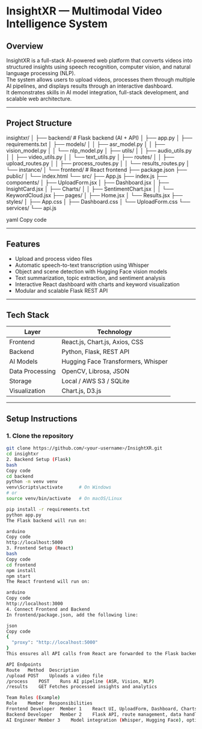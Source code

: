 # InsightXR — Multimodal Video Intelligence System

## Overview
InsightXR is a full-stack AI-powered web platform that converts videos into structured insights using speech recognition, computer vision, and natural language processing (NLP).  
The system allows users to upload videos, processes them through multiple AI pipelines, and displays results through an interactive dashboard.  
It demonstrates skills in AI model integration, full-stack development, and scalable web architecture.

---

## Project Structure

insightxr/
│
├── backend/ # Flask backend (AI + API)
│ ├── app.py
│ ├── requirements.txt
│ ├── models/
│ │ ├── asr_model.py
│ │ ├── vision_model.py
│ │ └── nlp_model.py
│ ├── utils/
│ │ ├── audio_utils.py
│ │ ├── video_utils.py
│ │ └── text_utils.py
│ ├── routes/
│ │ ├── upload_routes.py
│ │ ├── process_routes.py
│ │ └── results_routes.py
│ └── instance/
│
└── frontend/ # React frontend
├── package.json
├── public/
│ └── index.html
└── src/
├── App.js
├── index.js
├── components/
│ ├── UploadForm.jsx
│ ├── Dashboard.jsx
│ ├── InsightCard.jsx
│ ├── Charts/
│ │ ├── SentimentChart.jsx
│ │ └── KeywordCloud.jsx
├── pages/
│ ├── Home.jsx
│ └── Results.jsx
├── styles/
│ ├── App.css
│ ├── Dashboard.css
│ └── UploadForm.css
└── services/
└── api.js

yaml
Copy code

---

## Features
- Upload and process video files  
- Automatic speech-to-text transcription using Whisper  
- Object and scene detection with Hugging Face vision models  
- Text summarization, topic extraction, and sentiment analysis  
- Interactive React dashboard with charts and keyword visualization  
- Modular and scalable Flask REST API  

---

## Tech Stack

| Layer | Technology |
|--------|-------------|
| Frontend | React.js, Chart.js, Axios, CSS |
| Backend | Python, Flask, REST API |
| AI Models | Hugging Face Transformers, Whisper |
| Data Processing | OpenCV, Librosa, JSON |
| Storage | Local / AWS S3 / SQLite |
| Visualization | Chart.js, D3.js |

---

## Setup Instructions

### 1. Clone the repository
```bash
git clone https://github.com/<your-username>/InsightXR.git
cd insightxr
2. Backend Setup (Flask)
bash
Copy code
cd backend
python -m venv venv
venv\Scripts\activate      # On Windows
# or
source venv/bin/activate   # On macOS/Linux

pip install -r requirements.txt
python app.py
The Flask backend will run on:

arduino
Copy code
http://localhost:5000
3. Frontend Setup (React)
bash
Copy code
cd frontend
npm install
npm start
The React frontend will run on:

arduino
Copy code
http://localhost:3000
4. Connect Frontend and Backend
In frontend/package.json, add the following line:

json
Copy code
{
  "proxy": "http://localhost:5000"
}
This ensures all API calls from React are forwarded to the Flask backend during development.

API Endpoints
Route	Method	Description
/upload	POST	Uploads a video file
/process	POST	Runs AI pipeline (ASR, Vision, NLP)
/results	GET	Fetches processed insights and analytics

Team Roles (Example)
Role	Member	Responsibilities
Frontend Developer	Member 1	React UI, UploadForm, Dashboard, Charts
Backend Developer	Member 2	Flask API, route management, data handling
AI Engineer	Member 3	Model integration (Whisper, Hugging Face), optimization
